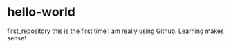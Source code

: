 # hello-world
first_repository
this is the first time I am really using Github. Learning makes sense!
